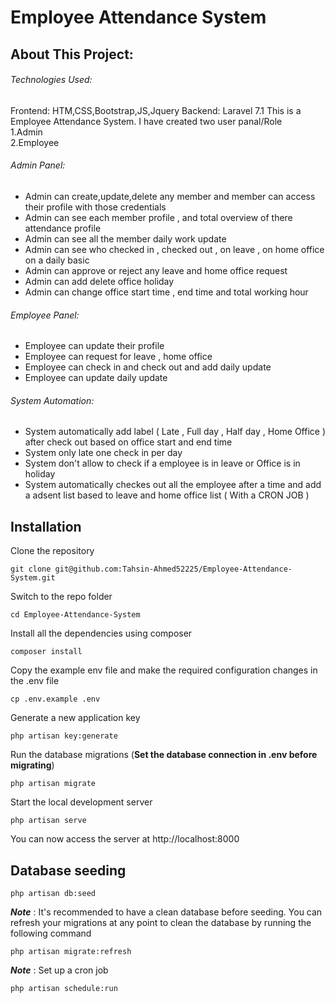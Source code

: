 # Employee Attendance System
## About This Project:
###### Technologies  Used:  <br>
Frontend: HTM,CSS,Bootstrap,JS,Jquery
Backend: Laravel 7.1
This is a Employee Attendance System. I have created two user panal/Role <br>
    1.Admin <br>
    2.Employee <br>

###### Admin Panel:  <br>
- Admin can create,update,delete any member and member can access their profile with those credentials 
- Admin can see each member  profile , and total overview of there attendance profile
- Admin can see all the member daily work update
- Admin can see who checked in , checked out , on leave , on home office on a daily basic 
- Admin can approve or reject any leave and home office request 
- Admin can add delete office holiday 
- Admin can change office start time , end time and total working hour 
###### Employee Panel:  <br>
- Employee can update their profile 
- Employee can request for leave , home office 
- Employee can check in and check out and add daily update
- Employee can update daily update

######  System Automation:  <br>
- System automatically add label ( Late , Full day , Half day , Home Office ) after check out based on office start and end time 
- System only late one check in per day 
- System don't allow to check if a employee is in leave or Office is in holiday 
- System automatically checkes out all the employee after a time and add a adsent list based to leave and home office list ( With a CRON JOB )







## Installation



Clone the repository

    git clone git@github.com:Tahsin-Ahmed52225/Employee-Attendance-System.git

Switch to the repo folder

    cd Employee-Attendance-System 

Install all the dependencies using composer

    composer install

Copy the example env file and make the required configuration changes in the .env file

    cp .env.example .env

Generate a new application key

    php artisan key:generate

Run the database migrations (**Set the database connection in .env before migrating**)

    php artisan migrate

Start the local development server

    php artisan serve

You can now access the server at http://localhost:8000


## Database seeding

    php artisan db:seed

***Note*** : It's recommended to have a clean database before seeding. You can refresh your migrations at any point to clean the database by running the following command

    php artisan migrate:refresh
***Note*** : Set up a cron job 

    php artisan schedule:run 
    


